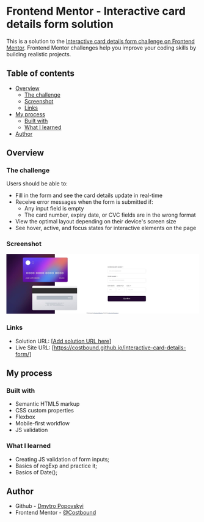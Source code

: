# Frontend Mentor - Interactive card details form solution

This is a solution to the [Interactive card details form challenge on Frontend Mentor](https://www.frontendmentor.io/challenges/interactive-card-details-form-XpS8cKZDWw). Frontend Mentor challenges help you improve your coding skills by building realistic projects. 

## Table of contents

- [Overview](#overview)
  - [The challenge](#the-challenge)
  - [Screenshot](#screenshot)
  - [Links](#links)
- [My process](#my-process)
  - [Built with](#built-with)
  - [What I learned](#what-i-learned)
- [Author](#author)


## Overview

### The challenge

Users should be able to:

- Fill in the form and see the card details update in real-time
- Receive error messages when the form is submitted if:
  - Any input field is empty
  - The card number, expiry date, or CVC fields are in the wrong format
- View the optimal layout depending on their device's screen size
- See hover, active, and focus states for interactive elements on the page

### Screenshot

![](./screenshot.jpg)

### Links

- Solution URL: [[Add solution URL here](https://www.frontendmentor.io/solutions/adaptive-card-details-modal-form-with-validation-Vcbq14HPKq)]
- Live Site URL: [https://costbound.github.io/interactive-card-details-form/]

## My process

### Built with

- Semantic HTML5 markup
- CSS custom properties
- Flexbox
- Mobile-first workflow
- JS validation

### What I learned

- Creating JS validation of form inputs;
- Basics of regExp and practice it;
- Basics of Date();

## Author

- Github - [Dmytro Popovskyi](https://github.com/Costbound)
- Frontend Mentor - [@Costbound](https://www.frontendmentor.io/profile/Costbound)

